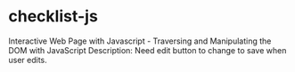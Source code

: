 # checklist-js
Interactive Web Page with Javascript - Traversing and Manipulating the DOM with JavaScript
Description: Need edit button to change to save when user edits.
